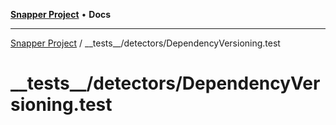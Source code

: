 [**Snapper Project**](../../../README.md) • **Docs**

***

[Snapper Project](../../../README.md) / \_\_tests\_\_/detectors/DependencyVersioning.test

# \_\_tests\_\_/detectors/DependencyVersioning.test
